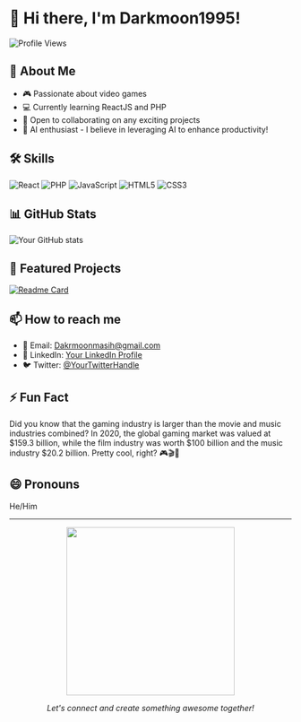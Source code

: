 # 👋 Hi there, I'm Darkmoon1995!

![Profile Views](https://komarev.com/ghpvc/?username=Darkmoon1995&color=blueviolet)

## 🚀 About Me

- 🎮 Passionate about video games
- 💻 Currently learning ReactJS and PHP
- 🌟 Open to collaborating on any exciting projects
- 🤖 AI enthusiast - I believe in leveraging AI to enhance productivity!

## 🛠 Skills

![React](https://img.shields.io/badge/-React-61DAFB?style=flat-square&logo=react&logoColor=black)
![PHP](https://img.shields.io/badge/-PHP-777BB4?style=flat-square&logo=php&logoColor=white)
![JavaScript](https://img.shields.io/badge/-JavaScript-F7DF1E?style=flat-square&logo=javascript&logoColor=black)
![HTML5](https://img.shields.io/badge/-HTML5-E34F26?style=flat-square&logo=html5&logoColor=white)
![CSS3](https://img.shields.io/badge/-CSS3-1572B6?style=flat-square&logo=css3&logoColor=white)

## 📊 GitHub Stats

![Your GitHub stats](https://github-readme-stats.vercel.app/api?username=Darkmoon1995&show_icons=true&theme=radical)

## 🌟 Featured Projects

[![Readme Card](https://github-readme-stats.vercel.app/api/pin/?username=Darkmoon1995&repo=your-repo-name)](https://github.com/Darkmoon1995/SchoolSystem-)

## 📫 How to reach me

- 📧 Email: Dakrmoonmasih@gmail.com
- 💼 LinkedIn: [Your LinkedIn Profile](https://www.linkedin.com/in/your-profile/)
- 🐦 Twitter: [@YourTwitterHandle](https://twitter.com/YourTwitterHandle)

## ⚡ Fun Fact

Did you know that the gaming industry is larger than the movie and music industries combined? In 2020, the global gaming market was valued at $159.3 billion, while the film industry was worth $100 billion and the music industry $20.2 billion. Pretty cool, right? 🎮🎬🎵

## 😄 Pronouns

He/Him

---

<p align="center">
  <img src="https://media.giphy.com/media/13HgwGsXF0aiGY/giphy.gif" width="300" />
</p>

<p align="center">
  <i>Let's connect and create something awesome together!</i>
</p>
